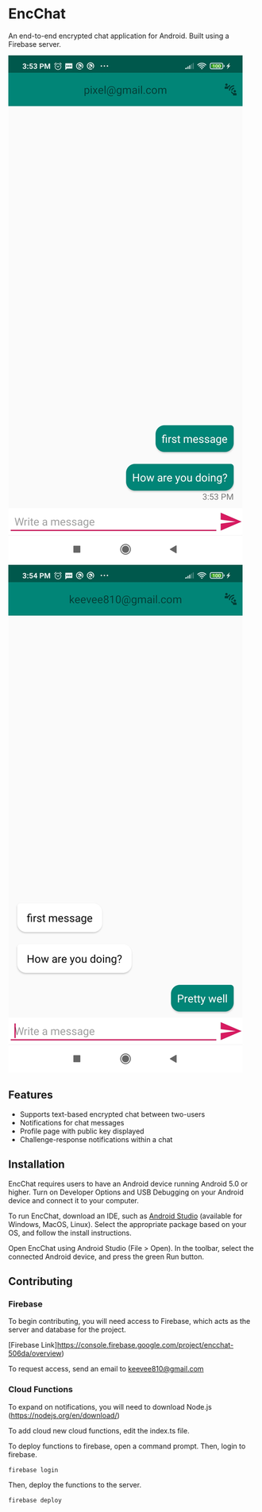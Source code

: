 # EncChat
An end-to-end encrypted chat application for Android. Built using a Firebase server.

![](header.jpg)
![](header2.jpg)

## Features
- Supports text-based encrypted chat between two-users
- Notifications for chat messages
- Profile page with public key displayed
- Challenge-response notifications within a chat

## Installation
EncChat requires users to have an Android device running Android 5.0 or higher.
Turn on Developer Options and USB Debugging on your Android device and connect it to your computer.

To run EncChat, download an IDE, such as [Android Studio](https://developer.android.com/studio#downloads) (available for Windows, MacOS, Linux).
Select the appropriate package based on your OS, and follow the install instructions.

Open EncChat using Android Studio (File > Open).
In the toolbar, select the connected Android device, and press the green Run button. 

## Contributing
### Firebase
To begin contributing, you will need access to Firebase, which acts as the server and database for the project.

[Firebase Link]https://console.firebase.google.com/project/encchat-506da/overview)

To request access, send an email to keevee810@gmail.com

### Cloud Functions
To expand on notifications, you will need to download Node.js (https://nodejs.org/en/download/)

To add cloud new cloud functions, edit the index.ts file.

To deploy functions to firebase, open a command prompt. Then, login to firebase.
```sh
firebase login
```

Then, deploy the functions to the server.
```sh
firebase deploy
```